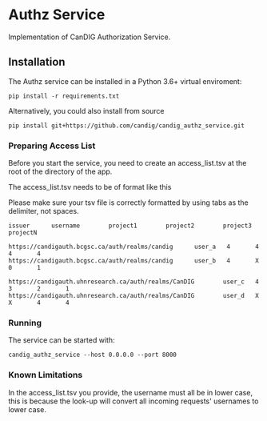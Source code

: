
# Authz Service

Implementation of CanDIG Authorization Service.

## Installation

The Authz service can be installed in a Python 3.6+ virtual enviroment:
```
pip install -r requirements.txt
```

Alternatively, you could also install from source

```
pip install git+https://github.com/candig/candig_authz_service.git
```

### Preparing Access List

Before you start the service, you need to create an access_list.tsv at the root of the directory of the app.

The access_list.tsv needs to be of format like this

Please make sure your tsv file is correctly formatted by using tabs as the delimiter, not spaces.

```
issuer      username        project1        project2        project3        projectN

https://candigauth.bcgsc.ca/auth/realms/candig      user_a   4       4       4       4
https://candigauth.bcgsc.ca/auth/realms/candig      user_b   4       X       0       1

https://candigauth.uhnresearch.ca/auth/realms/CanDIG        user_c   4       3       2       1
https://candigauth.uhnresearch.ca/auth/realms/CanDIG        user_d   X       X       4       4
```

### Running

The service can be started with:

```
candig_authz_service --host 0.0.0.0 --port 8000
```

### Known Limitations

In the access_list.tsv you provide, the username must all be in lower case, this is because the look-up will convert all incoming requests' usernames to lower case.
